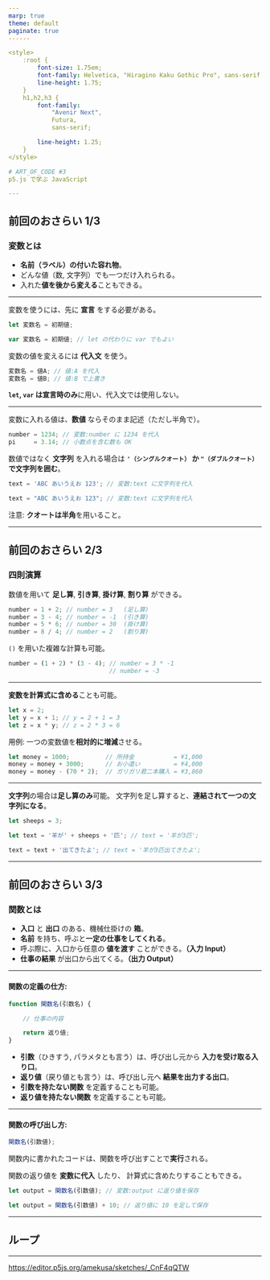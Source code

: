 ```yaml
---
marp: true
theme: default
paginate: true
------

<style>
    :root {
        font-size: 1.75em;
        font-family: Helvetica, "Hiragino Kaku Gothic Pro", sans-serif;
        line-height: 1.75;
    }
    h1,h2,h3 {
        font-family:
            "Avenir Next",
            Futura,
            sans-serif;

        line-height: 1.25;
    }
</style>

# ART_OF_CODE #3
p5.js で学ぶ JavaScript

---
```


## 前回のおさらい 1/3

### 変数とは
- **名前（ラベル）の付いた容れ物**。
- どんな値（数, 文字列）でも一つだけ入れられる。
- 入れた**値を後から変える**こともできる。

---

変数を使うには、先に **宣言** をする必要がある。

```js
let 変数名 = 初期値;
```

```js
var 変数名 = 初期値; // let の代わりに var でもよい
```

変数の値を変えるには **代入文** を使う。

```js
変数名 = 値A; // 値:A を代入
変数名 = 値B; // 値:B で上書き
```

**`let`, `var` は宣言時のみ**に用い、代入文では使用しない。

---

変数に入れる値は、**数値** ならそのまま記述（ただし半角で）。

```js
number = 1234; // 変数:number に 1234 を代入
pi     = 3.14; // 小数点を含む数も OK
```

数値ではなく **文字列** を入れる場合は
**`'（シングルクオート）` か `"（ダブルクオート）` で文字列を囲む**。

```js
text = 'ABC あいうえお 123'; // 変数:text に文字列を代入
```

```js
text = "ABC あいうえお 123"; // 変数:text に文字列を代入
```

注意: **クオートは半角**を用いること。

---

## 前回のおさらい 2/3

### 四則演算
数値を用いて **足し算**, **引き算**, **掛け算**, **割り算** ができる。

```js
number = 1 + 2; // number = 3   (足し算)
number = 3 - 4; // number = -1  (引き算)
number = 5 * 6; // number = 30  (掛け算)
number = 8 / 4; // number = 2   (割り算)
```

`()` を用いた複雑な計算も可能。
```js
number = (1 + 2) * (3 - 4); // number = 3 * -1
                            // number = -3
```

---

**変数を計算式に含める**ことも可能。

```js
let x = 2;
let y = x + 1; // y = 2 + 1 = 3
let z = x * y; // z = 2 * 3 = 6
```

用例: 一つの変数値を**相対的に増減**させる。

```js
let money = 1000;          // 所持金　　　　　　 = ¥1,000
money = money + 3000;      // お小遣い　　　　　 = ¥4,000
money = money - (70 * 2);  // ガリガリ君二本購入 = ¥3,860
```

---

**文字列**の場合は**足し算のみ**可能。
文字列を足し算すると、**連結されて一つの文字列になる**。

```js
let sheeps = 3;

let text = '羊が' + sheeps + '匹'; // text = '羊が3匹';

text = text + '出てきたよ'; // text = '羊が3匹出てきたよ';
```

---

## 前回のおさらい 3/3

### 関数とは
- **入口** と **出口** のある、機械仕掛けの **箱**。
- **名前** を持ち、呼ぶと**一定の仕事をしてくれる**。
- 呼ぶ際に、入口から任意の **値を渡す** ことができる。**（入力 Input）**
- **仕事の結果** が出口から出てくる。**（出力 Output）**

---

#### 関数の定義の仕方:

```js
function 関数名(引数名) {

    // 仕事の内容

    return 返り値;
}
```

- **引数**（ひきすう, パラメタとも言う）は、呼び出し元から **入力を受け取る入り口**。
- **返り値**（戻り値とも言う）は、呼び出し元へ **結果を出力する出口**。
- **引数を持たない関数** を定義することも可能。
- **返り値を持たない関数** を定義することも可能。

---

#### 関数の呼び出し方:

```js
関数名(引数値);
```

関数内に書かれたコードは、関数を呼び出すことで**実行**される。

関数の返り値を **変数に代入** したり、
計算式に含めたりすることもできる。

```js
let output = 関数名(引数値); // 変数:output に返り値を保存
```

```js
let output = 関数名(引数値) + 10; // 返り値に 10 を足して保存
```

---

## ループ



---

https://editor.p5js.org/amekusa/sketches/_CnF4qQTW